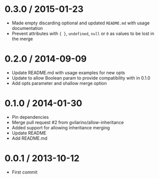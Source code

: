 
0.3.0 / 2015-01-23
==================

 * Made empty discarding optional and updated `README.md` with usage documentation
 * Prevent attributes with `{ }`, `undefined`, `null` or `0` as values to be lost in the merge

0.2.0 / 2014-09-09
==================

  * Update README.md with usage examples for new opts
  * Update to allow Boolean param to provide compatibility with in 0.1.0
  * Add opts parameter and shallow merge option

0.1.0 / 2014-01-30
==================

 * Pin dependencies
 * Merge pull request #2 from gvilarino/allow-inheritance
 * Added support for allowing inheritance merging
 * Update README
 * Add README.md

0.0.1 / 2013-10-12
==================

 * First commit
